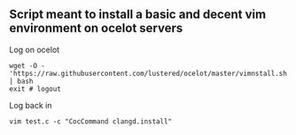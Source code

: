 ## Script meant to install a basic and decent vim environment on ocelot servers

Log on ocelot

    wget -O - 'https://raw.githubusercontent.com/lustered/ocelot/master/vimnstall.sh' | bash
    exit # logout

Log back in

    vim test.c -c "CocCommand clangd.install"
